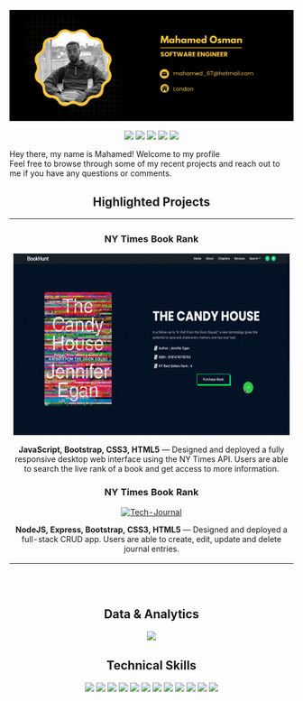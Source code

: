 ![alt text](https://github.com/molockss/molockss/blob/main/github-cover.png "Logo Title Text 1")

<p align="center">
<a href="https://twitter.com/_molocks"><img src="https://img.shields.io/badge/@molockss-F7C844?&style=for-the-badge&logo=twitter&logoColor=black" height=25></a>
<a href="https://www.codewars.com/users/molocks"><img src="https://img.shields.io/badge/Codewars-F7C844?style=for-the-badge&logo=Codewars&logoColor=black" height=25></a>
<a href="mailto:mahamed_67@hotmail.com"><img src="https://img.shields.io/badge/mahamed_67@hotmail.com-F7C844?style=for-the-badge&logo=gmail&logoColor=black" height=25></a>
<a href="https://www.linkedin.com/in/mahamed-osman-803447170/"><img src="https://img.shields.io/badge/mahamed_osman-F7C844?style=for-the-badge&logo=linkedin&logoColor=black" height=25></a>
<a href="https://dev.to/USER"><img src="https://img.shields.io/badge/Download_Resume-F7C844?style=for-the-badge&logo=googledrive&logoColor=black" height=25></a>
</p>

<p align="center">

 Hey there, my name is Mahamed! Welcome to my profile <br> Feel free to browse through some of my recent projects and reach out to me if you have any questions or comments.
</p>


<h2 align="center">Highlighted Projects </h2>
<div align="center">
<table>
<tr>
<td width="50%">
<h3 align="center" color="white">NY Times Book Rank</h2>
<div align="center" >  
<a href="https://nytimesbookrank.netlify.app/">
<img src="https://github.com/molockss/molockss/blob/main/ezgif.com-gif-maker.gif?raw=true" alt="Book Hunt" height="322px" width="100%" />
</a>
 <p><strong>JavaScript, Bootstrap, CSS3, HTML5</strong> — Designed and deployed a fully responsive desktop web interface using the NY Times API. Users are able to search the live rank of a book and get access to more information.</p>
 
 <h3 align="center" color="white">NY Times Book Rank</h2>
<div align="center" >  
<a href="https://nytimesbookrank.netlify.app/">
<img src="https://github.com/molockss/molockss/blob/main/tech-gif.gif?raw=true" alt="Tech-Journal" height="322px" width="100%" />
</a>
 <p><strong>NodeJS, Express, Bootstrap, CSS3, HTML5</strong> — Designed and deployed a full-stack CRUD app. Users are able to create, edit, update and delete journal entries.</p>
 
 </table>
<br>
<br>
 





<h2 align="center">Data & Analytics</h2>

<div align="center">
<img src="http://github-readme-streak-stats.herokuapp.com?user=molockss&theme=highcontrast&hide_border=true&date_format=M%20j%5B%2C%20Y%5D&ring=F7C844&sideNums=F7C844&sideLabels=F7C844&background=FFFFFF00&currStreakNum=F7C844">
</div>
 
 <h2 align="center">Technical Skills</h2>
<p align="center">
<img src="https://img.shields.io/badge/HTML5-F7C844?style=for-the-badge&logo=html5&logoColor=black" height=25>
<img src="https://img.shields.io/badge/CSS3-F7C844?style=for-the-badge&logo=css3&logoColor=black" height=25>
<img src="https://img.shields.io/badge/JavaScript-F7C844?style=for-the-badge&logo=javascript&logoColor=black" height=25>
<img src="https://img.shields.io/badge/Node.js-F7C844?style=for-the-badge&logo=nodedotjs&logoColor=black" height=25>
<img src="https://img.shields.io/badge/React-F7C844?style=for-the-badge&logo=react&logoColor=black" height=25>
<img src="https://img.shields.io/badge/Express.js-F7C844?style=for-the-badge&logo=express&logoColor=black" height=25>
<img src="https://img.shields.io/badge/MongoDB-F7C844?style=for-the-badge&logo=mongodb&logoColor=black" height=25>
<img src="https://img.shields.io/badge/Figma-F7C844?style=for-the-badge&logo=figma&logoColor=black" height=25>
<img src="https://img.shields.io/badge/firebase-F7C844?style=for-the-badge&logo=firebase&logoColor=black" height=25>
<img src="https://img.shields.io/badge/jQuery-F7C844?style=for-the-badge&logo=jquery&logoColor=black" height=25>
<img src="https://img.shields.io/badge/Visual_Studio-F7C844?style=for-the-badge&logo=visual%20studio&logoColor=black" height=25>
<img src="https://img.shields.io/badge/GIT-F7C844?style=for-the-badge&logo=git&logoColor=black" height=25>
</p>
